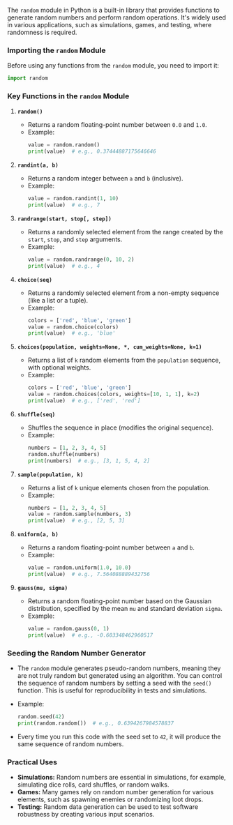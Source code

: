 The `random` module in Python is a built-in library that provides functions to generate random numbers and perform random operations. It's widely used in various applications, such as simulations, games, and testing, where randomness is required.

### Importing the `random` Module

Before using any functions from the `random` module, you need to import it:

```python
import random
```

### Key Functions in the `random` Module

1. **`random()`**
   - Returns a random floating-point number between `0.0` and `1.0`.
   - Example:
     ```python
     value = random.random()
     print(value)  # e.g., 0.37444887175646646
     ```

2. **`randint(a, b)`**
   - Returns a random integer between `a` and `b` (inclusive).
   - Example:
     ```python
     value = random.randint(1, 10)
     print(value)  # e.g., 7
     ```

3. **`randrange(start, stop[, step])`**
   - Returns a randomly selected element from the range created by the `start`, `stop`, and `step` arguments.
   - Example:
     ```python
     value = random.randrange(0, 10, 2)
     print(value)  # e.g., 4
     ```

4. **`choice(seq)`**
   - Returns a randomly selected element from a non-empty sequence (like a list or a tuple).
   - Example:
     ```python
     colors = ['red', 'blue', 'green']
     value = random.choice(colors)
     print(value)  # e.g., 'blue'
     ```

5. **`choices(population, weights=None, *, cum_weights=None, k=1)`**
   - Returns a list of `k` random elements from the `population` sequence, with optional weights.
   - Example:
     ```python
     colors = ['red', 'blue', 'green']
     value = random.choices(colors, weights=[10, 1, 1], k=2)
     print(value)  # e.g., ['red', 'red']
     ```

6. **`shuffle(seq)`**
   - Shuffles the sequence in place (modifies the original sequence).
   - Example:
     ```python
     numbers = [1, 2, 3, 4, 5]
     random.shuffle(numbers)
     print(numbers)  # e.g., [3, 1, 5, 4, 2]
     ```

7. **`sample(population, k)`**
   - Returns a list of `k` unique elements chosen from the population.
   - Example:
     ```python
     numbers = [1, 2, 3, 4, 5]
     value = random.sample(numbers, 3)
     print(value)  # e.g., [2, 5, 3]
     ```

8. **`uniform(a, b)`**
   - Returns a random floating-point number between `a` and `b`.
   - Example:
     ```python
     value = random.uniform(1.0, 10.0)
     print(value)  # e.g., 7.564088889432756
     ```

9. **`gauss(mu, sigma)`**
   - Returns a random floating-point number based on the Gaussian distribution, specified by the mean `mu` and standard deviation `sigma`.
   - Example:
     ```python
     value = random.gauss(0, 1)
     print(value)  # e.g., -0.603348462960517
     ```

### Seeding the Random Number Generator

- The `random` module generates pseudo-random numbers, meaning they are not truly random but generated using an algorithm. You can control the sequence of random numbers by setting a seed with the `seed()` function. This is useful for reproducibility in tests and simulations.

- Example:
  ```python
  random.seed(42)
  print(random.random())  # e.g., 0.6394267984578837
  ```

- Every time you run this code with the seed set to `42`, 
it will produce the same sequence of random numbers.

### Practical Uses

- **Simulations:** Random numbers are essential in simulations,
for example, simulating dice rolls, card shuffles, or random walks.
- **Games:** Many games rely on random number generation for various 
elements, such as spawning enemies or randomizing loot drops.
- **Testing:** Random data generation can be used to test software 
robustness by creating various input scenarios.

